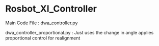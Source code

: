 # Rosbot_Xl_Controller
Main Code File : dwa_controller.py 

dwa_controller_proportional.py : Just uses the change in angle applies proportional control for realignment
